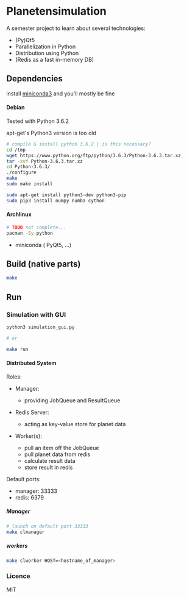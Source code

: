 # Planetensimulation

A semester project to learn about several technologies:

- (Py)Qt5
- Parallelization in Python
- Distribution using Python
- (Redis as a fast in-memory DB)



## Dependencies


install [miniconda3](https://conda.io/miniconda.html) and you'll mostly be fine


#### Debian

Tested with Python 3.6.2

apt-get's Python3 version is too old


``` bash
# compile & install python 3.6.2 | is this necessary?
cd /tmp
wget https://www.python.org/ftp/python/3.6.3/Python-3.6.3.tar.xz
tar -xvf Python-3.6.3.tar.xz
cd Python-3.6.3/
./configure
make
sudo make install
```

``` bash
sudo apt-get install python3-dev python3-pip
sudo pip3 install numpy numba cython
```

#### Archlinux

``` bash
# TODO not complete...
pacman -Sy python
```

- miniconda ( PyQt5, ...)



## Build (native parts)


``` bash
make
```
    
    


## Run



### Simulation with GUI

``` bash
python3 simulation_gui.py

# or

make run
```




#### Distributed System

Roles:

- Manager:
	- providing JobQueue and ResultQueue

- Redis Server:
	- acting as key-value store for planet data

- Worker(s):
	- pull an item off the JobQueue
	- pull planet data from redis
	- calculate result data
	- store result in redis


Default ports:

- manager: 33333
- redis: 6379


##### Manager

``` bash
# launch on default port 33333
make clmanager
```

##### workers

``` bash
make clworker HOST=<hostname_of_manager>
```




### Licence

MIT
